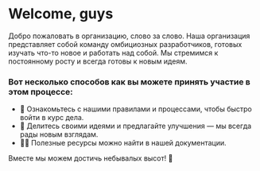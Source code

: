 # Welcome, guys
Добро пожаловать в организацию, слово за слово.
Наша организация представляет собой команду омбициозных разработчиков, готовых изучать что-то новое и работать над собой. 
Мы стремимся к постоянному росту и всегда готовы к новым идеям.

### Вот несколько способов как вы можете принять участие в этом процессе:
- 🌟 Ознакомьтесь с нашими правилами и процессами, чтобы быстро войти в курс дела.
- 🌈 Делитесь своими идеями и предлагайте улучшения — мы всегда рады новым взглядам.
- 👩‍💻 Полезные ресурсы можно найти в нашей документации.

Вместе мы можем достичь небывалых высот! 💪






